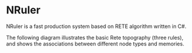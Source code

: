 # NRuler
NRuler is a fast production system based on RETE algorithm written in C#.

The following diagram illustrates the basic Rete topography (three rules), and shows the associations between different node types and memories.


